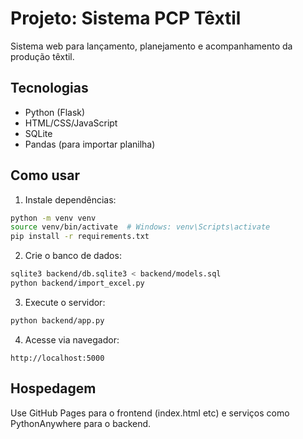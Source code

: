 # Projeto: Sistema PCP Têxtil

Sistema web para lançamento, planejamento e acompanhamento da produção têxtil.

## Tecnologias
- Python (Flask)
- HTML/CSS/JavaScript
- SQLite
- Pandas (para importar planilha)

## Como usar

1. Instale dependências:
```bash
python -m venv venv
source venv/bin/activate  # Windows: venv\Scripts\activate
pip install -r requirements.txt
```

2. Crie o banco de dados:
```bash
sqlite3 backend/db.sqlite3 < backend/models.sql
python backend/import_excel.py
```

3. Execute o servidor:
```bash
python backend/app.py
```

4. Acesse via navegador:
```
http://localhost:5000
```

## Hospedagem

Use GitHub Pages para o frontend (index.html etc) e serviços como PythonAnywhere para o backend.
